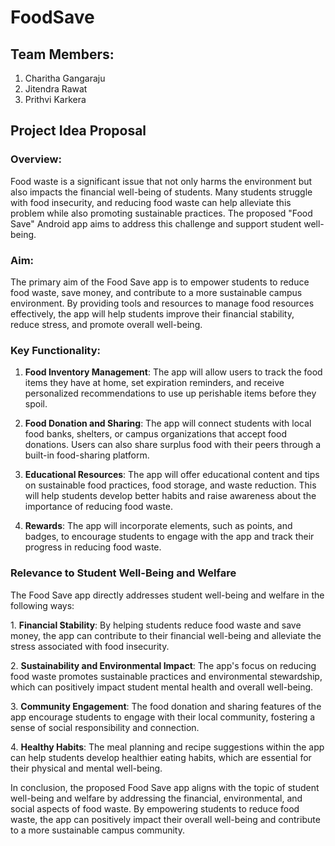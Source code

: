 # FoodSave

## Team Members:
1. Charitha Gangaraju
2. Jitendra Rawat
3. Prithvi Karkera

## Project Idea Proposal

### Overview:
Food waste is a significant issue that not only harms the environment but also impacts the financial well-being of students. Many students struggle with food insecurity, and reducing food waste can help alleviate this problem while also promoting sustainable practices. The proposed "Food Save" Android app aims to address this challenge and support student well-being.

### Aim:
The primary aim of the Food Save app is to empower students to reduce food waste, save money, and contribute to a more sustainable campus environment. By providing tools and resources to manage food resources effectively, the app will help students improve their financial stability, reduce stress, and promote overall well-being.

### Key Functionality:

1. **Food Inventory Management**: The app will allow users to track the food items they have at home, set expiration reminders, and receive personalized recommendations to use up perishable items before they spoil.

2. **Food Donation and Sharing**: The app will connect students with local food banks, shelters, or campus organizations that accept food donations. Users can also share surplus food with their peers through a built-in food-sharing platform.

3. **Educational Resources**: The app will offer educational content and tips on sustainable food practices, food storage, and waste reduction. This will help students develop better habits and raise awareness about the importance of reducing food waste.

4. **Rewards**: The app will incorporate elements, such as points, and badges, to encourage students to engage with the app and track their progress in reducing food waste.

### Relevance to Student Well-Being and Welfare
The Food Save app directly addresses student well-being and welfare in the following ways:

1.⁠ **⁠Financial Stability**: By helping students reduce food waste and save money, the app can contribute to their financial well-being and alleviate the stress associated with food insecurity.

2.⁠ **⁠Sustainability and Environmental Impact**: The app's focus on reducing food waste promotes sustainable practices and environmental stewardship, which can positively impact student mental health and overall well-being.

3.⁠ **⁠Community Engagement**: The food donation and sharing features of the app encourage students to engage with their local community, fostering a sense of social responsibility and connection.

4.⁠ **⁠Healthy Habits**: The meal planning and recipe suggestions within the app can help students develop healthier eating habits, which are essential for their physical and mental well-being.


In conclusion, the proposed Food Save app aligns with the topic of student well-being and welfare by addressing the financial, environmental, and social aspects of food waste. By empowering students to reduce food waste, the app can positively impact their overall well-being and contribute to a more sustainable campus community.
